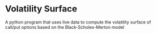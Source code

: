 # Volatility Surface

A python program that uses live data to compute the volatility surface of call/put options based on the Black-Scholes-Merton model
